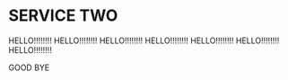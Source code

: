 # SERVICE TWO

HELLO!!!!!!!!
HELLO!!!!!!!!
HELLO!!!!!!!!
HELLO!!!!!!!!
HELLO!!!!!!!!
HELLO!!!!!!!!
HELLO!!!!!!!!


GOOD BYE